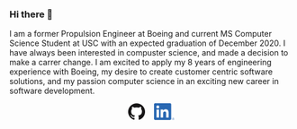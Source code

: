 ### Hi there 👋

I am a former Propulsion Engineer at Boeing and current MS Computer Science Student at USC with an expected graduation of December 2020. I have always been interested in compuster science, and made a decision to make a carrer change. I am excited to apply my 8 years of engineering experience with Boeing, my desire to create customer centric software solutions, and my passion computer science in an exciting new career in software development.

<p align='center'>
  <a href="https://terickson87.github.io/"><img height="30" src="https://github.com/terickson87/terickson87/blob/master/GitHub-Mark-120px-plus.png?raw=true"></a>
  &nbsp;&nbsp;
  <a href="https://www.linkedin.com/in/todd-w-erickson/"><img height="30" src="https://github.com/terickson87/terickson87/blob/master/LI-In-Bug.png?raw=true"></a>
</p>

<!--
**terickson87/terickson87** is a ✨ _special_ ✨ repository because its `README.md` (this file) appears on your GitHub profile.

Here are some ideas to get you started:

- 🔭 I’m currently working on ...
- 🌱 I’m currently learning ...
- 👯 I’m looking to collaborate on ...
- 🤔 I’m looking for help with ...
- 💬 Ask me about ...
- 📫 How to reach me: ...
- 😄 Pronouns: ...
- ⚡ Fun fact: ...
-->
